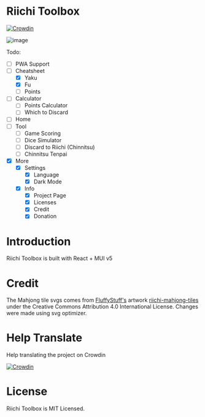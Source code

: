 # Riichi Toolbox

[![Crowdin](https://badges.crowdin.net/riichi-toolbox/localized.svg)](https://crowdin.com/project/riichi-toolbox)

![image](https://github.com/user-attachments/assets/1c236e2a-7bfa-474e-8601-9a40776c9070)


Todo:

- [ ] PWA Support
- [ ] Cheatsheet
  - [x] Yaku
  - [x] Fu
  - [ ] Points
- [ ] Calculator
  - [ ] Points Calculator
  - [ ] Which to Discard
- [ ] Home
- [ ] Tool
  - [ ] Game Scoring
  - [ ] Dice Simulator
  - [ ] Discard to Riichi (Chinnitsu)
  - [ ] Chinnitsu Tenpai
- [x] More
  - [x] Settings
    - [x] Language
    - [x] Dark Mode
  - [x] Info
    - [x] Project Page
    - [x] Licenses
    - [x] Credit
    - [x] Donation

# Introduction

Riichi Toolbox is built with React + MUI v5

# Credit

The Mahjong tile svgs comes from [FluffyStuff's](https://github.com/FluffyStuff) artwork [riichi-mahjong-tiles](https://github.com/FluffyStuff/riichi-mahjong-tiles) under the Creative Commons Attribution 4.0 International License. Changes were made using svg optimizer.

# Help Translate

Help translating the project on Crowdin

[![Crowdin](https://badges.crowdin.net/riichi-toolbox/localized.svg)](https://crowdin.com/project/riichi-toolbox)

# License

Riichi Toolbox is MIT Licensed.
